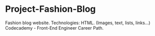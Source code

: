 # Project-Fashion-Blog
Fashion blog website.  Technologies: HTML. (Images, text, lists, links...)
Codecademy - Front-End Engineer Career Path.


